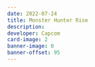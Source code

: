 ```yaml
---
date: 2022-07-24
title: Monster Hunter Rise
description:
developer: Capcom
card-image: 2
banner-image: 0
banner-offset: 95
---
```

